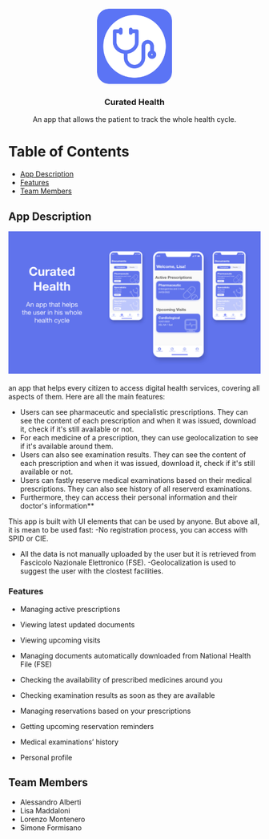 <br />
<div align="center">
  <a href="#">
    <img src="/Slides/Icon.png" alt="Logo" width="150" height="150" style="border-radius:16%">
  </a>

  <h3 align="center">Curated Health</h3>



  <div align="center">
    An app that allows the patient to track the whole health cycle.

    
  </div>
</div>


# Table of Contents

* [App Description](#app-description)
* [Features](#features)
* [Team Members](#team-members)


## App Description
<div align="center">
<img src="/Slides/IMG_1078.JPG" alt="Logo">
</div>
</br>
an app that helps every citizen to access digital health services, covering all aspects of them. Here are all the main features: 

* Users can see pharmaceutic and specialistic prescriptions. They can see the content of each prescription and when it was issued, download it, check if it's still available or not. 
* For each medicine of a prescription, they can use geolocalization to see if it's available around them. 
* Users can also see examination results. They can see the content of each prescription and when it was issued, download it, check if it's still available or not. 
* Users can fastly reserve medical examinations based on their medical prescriptions. They can also see history of all reserverd examinations. 
* Furthermore, they can access their personal information and their doctor's information**

This app is built with UI elements that can be used by anyone. But above all, it is mean to be used fast: -No registration process, you can access with SPID or CIE. 
* All the data is not manually uploaded by the user but it is retrieved from Fascicolo Nazionale Elettronico (FSE). -Geolocalization is used to suggest the user with the clostest facilities.

### Features

* Managing active prescriptions

* Viewing latest updated documents

* Viewing upcoming visits

* Managing documents automatically downloaded from National Health File (FSE)

* Checking the availability of prescribed medicines around you

* Checking examination results as soon as they are available

* Managing reservations based on your prescriptions

* Getting upcoming reservation reminders

* Medical examinations’ history

* Personal profile

## Team Members
* Alessandro Alberti
* Lisa Maddaloni
* Lorenzo Montenero
* Simone Formisano
